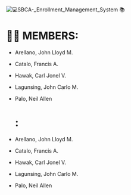 ![💻_SBCA_-_Enrollment_Management_System 📚](https://github.com/Catalo21/sbcaEMS/assets/96164347/a704d924-ec41-4138-9f0f-944d9849f100)

# 🙋‍♂️ MEMBERS: 
- Arellano, John Lloyd M.
- Catalo, Francis A.
- Hawak, Carl Jonel V.
- Lagunsing, John Carlo M.
- Palo, Neil Allen

  # : 
- Arellano, John Lloyd M.
- Catalo, Francis A.
- Hawak, Carl Jonel V.
- Lagunsing, John Carlo M.
- Palo, Neil Allen
